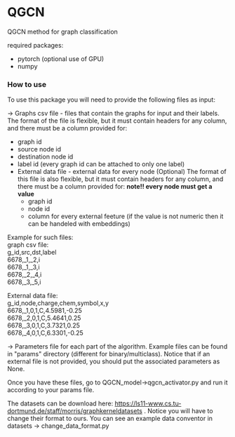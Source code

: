 # QGCN

QGCN method for graph classification

required packages:
- pytorch (optional use of GPU)
- numpy

### How to use 
To use this package you will need to provide the following files as input:

-> Graphs csv file - files that contain the graphs for input and their labels.
  The format of the file is flexible, but it must contain headers for any column, and there must be a column provided for:
  - graph id
  - source node id
  - destination node id
  - label id (every graph id can be attached to only one label)
- External data file - external data for every node (Optional)
    The format of this file is also flexible, but it must contain headers for any column, and there must be a column provided for:
    **note!! every node must get a value**
    - graph id
    - node id
    - column for every external feeture (if the value is not numeric then it can be handeled with embeddings)
<p>   
Example for such files: <br>
graph csv file: <br>
g_id,src,dst,label <br>
6678,_1,_2,i <br>
6678,_1,_3,i <br>
6678,_2,_4,i <br>
6678,_3,_5,i

<p>
External data file: <br>
g_id,node,charge,chem,symbol,x,y <br>
6678,_1,0,1,C,4.5981,-0.25 <br>
6678,_2,0,1,C,5.4641,0.25 <br>
6678,_3,0,1,C,3.7321,0.25 <br>
6678,_4,0,1,C,6.3301,-0.25 <br>

-> Parameters file for each part of the algorithm. Example files can be found in "params" directory (different for binary/multiclass). Notice that if an external file is not 
provided, you should put the associated parameters as None.

Once you have these files, go to QGCN_model->qgcn_activator.py and run it according to your params file.

The datasets can be download here: https://ls11-www.cs.tu-dortmund.de/staff/morris/graphkerneldatasets . Notice you will have to change their format to ours. You can see an example data conventor in datasets -> change_data_format.py
